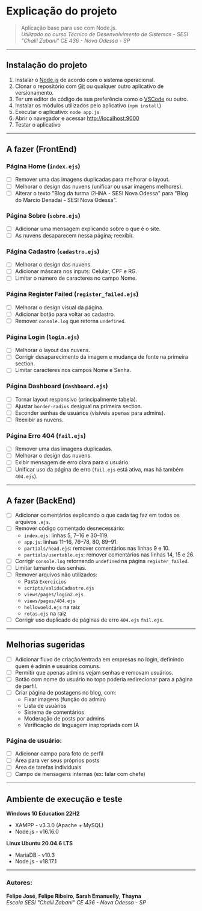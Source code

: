 # Explicação do projeto  
> Aplicação base para uso com Node.js.  
> _Utilizado no curso Técnico de Desenvolvimento de Sistemas - SESI "Chalil Zabani" CE 436 - Nova Odessa - SP_  

---

## Instalação do projeto

1. Instalar o [Node.js](https://nodejs.org/en/download) de acordo com o sistema operacional.
2. Clonar o repositório com [Git](https://git-scm.com/downloads) ou qualquer outro aplicativo de versionamento.
3. Ter um editor de código de sua preferência como o [VSCode](https://code.visualstudio.com/) ou outro.
4. Instalar os módulos utilizados pelo aplicativo (`npm install`)
5. Executar o aplicativo: `node app.js`
6. Abrir o navegador e acessar [http://localhost:9000](http://localhost:9000)
7. Testar o aplicativo

---

## A fazer (FrontEnd)

### Página Home (`index.ejs`)
- [ ] Remover uma das imagens duplicadas para melhorar o layout.
- [ ] Melhorar o design das nuvens (unificar ou usar imagens melhores).
- [ ] Alterar o texto "Blog da turma I2HNA - SESI Nova Odessa" para "Blog do Marcio Denadai - SESI Nova Odessa".

### Página Sobre (`sobre.ejs`)
- [ ] Adicionar uma mensagem explicando sobre o que é o site.
- [ ] As nuvens desaparecem nessa página; reexibir.

### Página Cadastro (`cadastro.ejs`)
- [ ] Melhorar o design das nuvens.
- [ ] Adicionar máscara nos inputs: Celular, CPF e RG.
- [ ] Limitar o número de caracteres no campo Nome.

### Página Register Failed (`register_failed.ejs`)
- [ ] Melhorar o design visual da página.
- [ ] Adicionar botão para voltar ao cadastro.
- [ ] Remover `console.log` que retorna `undefined`.

### Página Login (`login.ejs`)
- [ ] Melhorar o layout das nuvens.
- [ ] Corrigir desaparecimento da imagem e mudança de fonte na primeira section.
- [ ] Limitar caracteres nos campos Nome e Senha.

### Página Dashboard (`dashboard.ejs`)
- [ ] Tornar layout responsivo (principalmente tabela).
- [ ] Ajustar `border-radius` desigual na primeira section.
- [ ] Esconder senhas de usuários (visíveis apenas para admins).
- [ ] Reexibir as nuvens.

### Página Erro 404 (`fail.ejs`)
- [ ] Remover uma das imagens duplicadas.
- [ ] Melhorar o design das nuvens.
- [ ] Exibir mensagem de erro clara para o usuário.
- [ ] Unificar uso da página de erro (`fail.ejs` está ativa, mas há também `404.ejs`).

---

## A fazer (BackEnd)

- [ ] Adicionar comentários explicando o que cada tag faz em todos os arquivos `.ejs`.
- [ ] Remover código comentado desnecessário:
  - `index.ejs`: linhas 5, 7–16 e 30–119.
  - `app.js`: linhas 11–16, 76–78, 80, 89–91.
  - `partials/head.ejs`: remover comentários nas linhas 9 e 10.
  - `partials/usertable.ejs`: remover comentários nas linhas 14, 15 e 26.
- [ ] Corrigir `console.log` retornando `undefined` na página `register_failed`.
- [ ] Limitar tamanho das senhas.
- [ ] Remover arquivos não utilizados:
  - Pasta `Exercicios`
  - `scripts/validaCadastro.ejs`
  - `views/pages/login2.ejs`
  - `views/pages/404.ejs`
  - `hellowoeld.ejs` na raiz
  - `rotas.ejs` na raiz
- [ ] Corrigir uso duplicado de páginas de erro `404.ejs`  `fail.ejs`.

---

## Melhorias sugeridas

- [ ] Adicionar fluxo de criação/entrada em empresas no login, definindo quem é admin e usuários comuns.
- [ ] Permitir que apenas admins vejam senhas e removam usuários.
- [ ] Botão com nome do usuário no topo poderia redirecionar para a página de perfil.
- [ ] Criar página de postagens no blog, com:
  - Fixar imagens (função do admin)
  - Lista de usuários
  - Sistema de comentários
  - Moderação de posts por admins
  - Verificação de linguagem inapropriada com IA

### Página de usuário:
- [ ] Adicionar campo para foto de perfil
- [ ] Área para ver seus próprios posts
- [ ] Área de tarefas individuais
- [ ] Campo de mensagens internas (ex: falar com chefe)

---

## Ambiente de execução e teste

**Windows 10 Education 22H2**  
- XAMPP - v3.3.0 (Apache + MySQL)  
- Node.js - v16.16.0  

**Linux Ubuntu 20.04.6 LTS**  
- MariaDB - v10.3  
- Node.js - v18.17.1  

---

### Autores:
**Felipe José**, **Felipe Ribeiro**, **Sarah Emanuelly**, **Thayna**  
_Escola SESI "Chalil Zabani" CE 436 - Nova Odessa - SP_
